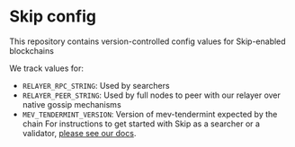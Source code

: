 # Skip config
This repository contains version-controlled config values for Skip-enabled blockchains

We track values for: 
* `RELAYER_RPC_STRING`: Used by searchers 
* `RELAYER_PEER_STRING`: Used by full nodes to peer with our relayer over native gossip mechanisms
* `MEV_TENDERMINT_VERSION`: Version of mev-tendermint expected by the chain 
For instructions to get started with Skip as a searcher or a validator, [please see our docs](https://www.notion.so/skip-protocol/Skip-Documentation-a940cd75b99548c7880f1d35fb547d5b). 
